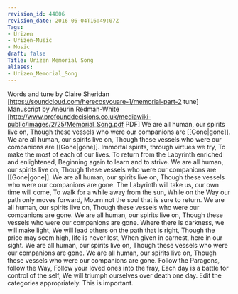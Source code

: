 ```yaml
---
revision_id: 44806
revision_date: 2016-06-04T16:49:07Z
Tags:
- Urizen
- Urizen-Music
- Music
draft: false
Title: Urizen Memorial Song
aliases:
- Urizen_Memorial_Song
---
```

Words and tune by Claire Sheridan [https://soundcloud.com/herecosyouare-1/memorial-part-2 tune]
Manuscript by Aneurin Redman-White [http://www.profounddecisions.co.uk/mediawiki-public/images/2/25/Memorial_Song.pdf PDF]
We are all human, our spirits live on,
Though these vessels who were our companions are [[Gone|gone]].
We are all human, our spirits live on,
Though these vessels who were our companions are [[Gone|gone]].
Immortal spirits, through virtues we try,
To make the most of each of our lives.
To return from the Labyrinth enriched and enlightened,
Beginning again to learn and to strive. 
We are all human, our spirits live on,
Though these vessels who were our companions are [[Gone|gone]].
We are all human, our spirits live on,
Though these vessels who were our companions are gone.
The Labyrinth will take us, our own time will come,
To walk for a while away from the sun,
While on the Way our path only moves forward,
Mourn not the soul that is sure to return.
We are all human, our spirits live on,
Though these vessels who were our companions are gone.
We are all human, our spirits live on,
Though these vessels who were our companions are gone.
Where there is darkness, we will make light,
We will lead others on the path that is right,
Though the price may seem high, life is never lost,
When given in earnest, here in our sight. 
We are all human, our spirits live on,
Though these vessels who were our companions are gone.
We are all human, our spirits live on,
Though these vessels who were our companions are gone.
Follow the Paragons, follow the Way,
Follow your loved ones into the fray,
Each day is a battle for control of the self,
We will triumph ourselves over death one day.
Edit the categories appropriately. This is important.